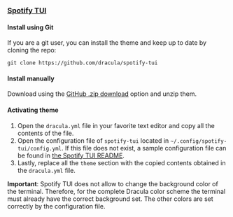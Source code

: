 ### [Spotify TUI](https://github.com/Rigellute/spotify-tui)

#### Install using Git

If you are a git user, you can install the theme and keep up to date by cloning the repo:

    git clone https://github.com/dracula/spotify-tui

#### Install manually

Download using the [GitHub .zip download](https://github.com/dracula/spotify-tui/archive/master.zip) option and unzip them.

#### Activating theme

1. Open the `dracula.yml` file in your favorite text editor and copy all the
   contents of the file.
2. Open the configuration file of `spotify-tui` located in
   `~/.config/spotify-tui/config.yml`. If this file does not exist, a sample
   configuration file can be found in [the Spotify TUI
   README](https://github.com/Rigellute/spotify-tui#configuration).
3. Lastly, replace all the `theme` section with the copied contents obtained in
   the `dracula.yml` file.

__Important__: Spotify TUI does not allow to change the background color of the
terminal. Therefore, for the complete Dracula color scheme the terminal must
already have the correct background set. The other colors are set correctly by
the configuration file.
